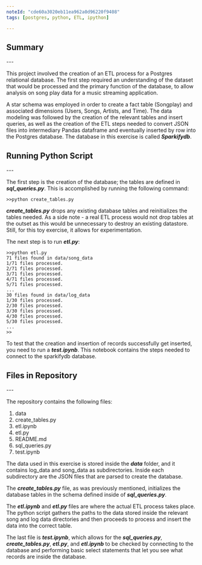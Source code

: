 ```yaml
---
noteId: "cde60a3020eb11ea962a0d96220f9408"
tags: [postgres, python, ETL, ipython]

---
```

<h2>Summary</h2>
---

This project involved the creation of an ETL process for a Postgres relational database. The first step required an understanding of the dataset that would be processed and the primary function of the database, to allow analysis on song play data for a music streaming application. 

A star schema was employed in order to create a fact table (Songplay) and associated dimensions (Users, Songs, Artists, and Time). The data modeling was followed by the creation of the relevant tables and insert queries, as well as the creation of the ETL steps needed to convert JSON files into intermediary Pandas dataframe and eventually inserted by row into the Postgres database. The database in this exercise is called ***Sparkifydb***.

<h2>Running Python Script</h2>
---

The first step is the creation of the database; the tables are defined in ***sql_queries.py***. This is accomplished by running the following command:

    >>python create_tables.py

***create_tables.py*** drops any existing database tables and reinitializes the tables needed. As a side note - a real ETL process would not drop tables at the outset as this would be unnecessary to destroy an existing datastore. Still, for this toy exercise, it allows for experimentation.

The next step is to run ***etl.py***:

    >>python etl.py
    71 files found in data/song_data
    1/71 files processed.
    2/71 files processed.
    3/71 files processed.
    4/71 files processed.
    5/71 files processed.
    ...
    30 files found in data/log_data
    1/30 files processed.
    2/30 files processed.
    3/30 files processed.
    4/30 files processed.
    5/30 files processed.
    ...
    >>

To test that the creation and insertion of records successfully get inserted, you need to run a ***test.ipynb***. This notebook contains the steps needed to connect to the sparkifydb database.



<h2>Files in Repository</h2>
---

The repository contains the following files:

<ol>
<li>data</li>
<li>create_tables.py</li>
<li>etl.ipynb</li>
<li>etl.py</li>
<li>README.md</li>
<li>sql_queries.py</li>
<li>test.ipynb</li>
</ol>

The data used in this exercise is stored inside the ***data*** folder, and it contains log_data and song_data as subdirectories. Inside each subdirectory are the JSON files that are parsed to create the database.

The ***create_tables.py*** file, as was previously mentioned, initializes the database tables in the schema defined inside of ***sql_queries.py***.

The ***etl.ipynb*** and ***etl.py*** files are where the actual ETL process takes place. The python script gathers the paths to the data stored inside the relevant song and log data directories and then proceeds to process and insert the data into the correct table.

The last file is ***test.ipynb***, which allows for the ***sql_queries.py***, ***create_tables.py***, ***etl.py***, and ***etl.ipynb*** to be checked by connecting to the database and performing basic select statements that let you see what records are inside the database.